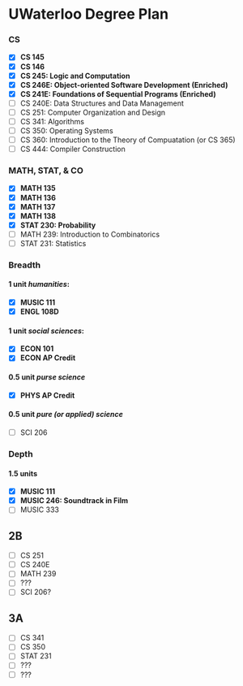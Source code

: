 # UWaterloo Degree Plan

### CS
- [x] **CS 145**
- [x] **CS 146**
- [x] **CS 245: Logic and Computation**
- [x] **CS 246E: Object-oriented Software Development (Enriched)**
- [x] **CS 241E: Foundations of Sequential Programs (Enriched)**
- [ ] CS 240E: Data Structures and Data Management
- [ ] CS 251: Computer Organization and Design
- [ ] CS 341: Algorithms
- [ ] CS 350: Operating Systems
- [ ] CS 360: Introduction to the Theory of Compuatation (or CS 365)
- [ ] CS 444: Compiler Construction

### MATH, STAT, & CO
- [x] **MATH 135**
- [x] **MATH 136**
- [x] **MATH 137**
- [x] **MATH 138**
- [x] **STAT 230: Probability**
- [ ] MATH 239: Introduction to Combinatorics
- [ ] STAT 231: Statistics

### Breadth

#### 1 unit _humanities_:
- [x] **MUSIC 111**
- [x] **ENGL 108D**

#### 1 unit _social sciences_:
- [x] **ECON 101**
- [x] **ECON AP Credit**

#### 0.5 unit _purse science_
- [x] **PHYS AP Credit**

#### 0.5 unit _pure (or applied) science_
- [ ] SCI 206

### Depth
#### 1.5 units
- [x] **MUSIC 111**
- [x] **MUSIC 246: Soundtrack in Film**
- [ ] MUSIC 333

## 2B

- [ ] CS 251
- [ ] CS 240E
- [ ] MATH 239
- [ ] ???
- [ ] SCI 206?

## 3A

- [ ] CS 341
- [ ] CS 350
- [ ] STAT 231
- [ ] ???
- [ ] ???
